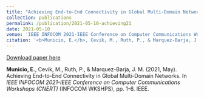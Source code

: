 ```yaml
---
title: "Achieving End-to-End Connectivity in Global Multi-Domain Networks"
collection: publications
permalink: /publication/2021-05-10-achieving21
date: 2021-05-10
venue: 'IEEE INFOCOM 2021-IEEE Conference on Computer Communications Workshops (CNERT)'
citation: '<b>Municio, E.</b>, Cevik, M., Ruth, P., & Marquez-Barja, J. M. (2021, May). Achieving End-to-End Connectivity in Global Multi-Domain Networks. In <i>IEEE INFOCOM 2021-IEEE Conference on Computer Communications Workshops (CNERT) </i>(INFOCOM WKSHPS), pp. 1-6. IEEE.'
---
```


[Download paper here](https://ieeexplore.ieee.org/abstract/document/9484534/)

<b>Municio, E.</b>, Cevik, M., Ruth, P., & Marquez-Barja, J. M. (2021, May). Achieving End-to-End Connectivity in Global Multi-Domain Networks. In <i>IEEE INFOCOM 2021-IEEE Conference on Computer Communications Workshops (CNERT) </i>(INFOCOM WKSHPS), pp. 1-6. IEEE.